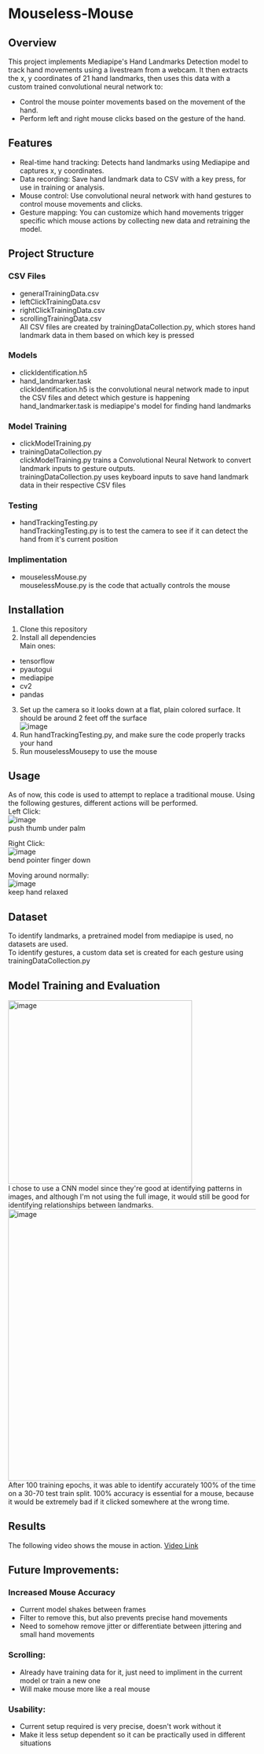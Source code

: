 # Mouseless-Mouse

## Overview
This project implements Mediapipe's Hand Landmarks Detection model to track hand movements using a livestream from a webcam. It then extracts the x, y coordinates of 21 hand landmarks, then uses this data with a custom trained convolutional neural network to:

- Control the mouse pointer movements based on the movement of the hand.
- Perform left and right mouse clicks based on the gesture of the hand.

## Features
- Real-time hand tracking: Detects hand landmarks using Mediapipe and captures x, y coordinates.
- Data recording: Save hand landmark data to CSV with a key press, for use in training or analysis.
- Mouse control: Use convolutional neural network with hand gestures to control mouse movements and clicks.
- Gesture mapping: You can customize which hand movements trigger specific which mouse actions by collecting new data and retraining the model.

## Project Structure
### CSV Files
- generalTrainingData.csv
- leftClickTrainingData.csv
- rightClickTrainingData.csv
- scrollingTrainingData.csv
<br/>All CSV files are created by trainingDataCollection.py, which stores hand landmark data in them based on which key is pressed

### Models
- clickIdentification.h5
- hand_landmarker.task
<br/>clickIdentification.h5 is the convolutional neural network made to input the CSV files and detect which gesture is happening
<br/>hand_landmarker.task is mediapipe's model for finding hand landmarks

### Model Training
- clickModelTraining.py
- trainingDataCollection.py
<br/>clickModelTraining.py trains a Convolutional Neural Network to convert landmark inputs to gesture outputs.
<br/> trainingDataCollection.py uses keyboard inputs to save hand landmark data in their respective CSV files

### Testing
- handTrackingTesting.py
<br/>handTrackingTesting.py is to test the camera to see if it can detect the hand from it's current position

### Implimentation
 - mouselessMouse.py
<br/>mouselessMouse.py is the code that actually controls the mouse

## Installation
1. Clone this repository
2. Install all dependencies
<br/>Main ones:
 - tensorflow
 - pyautogui
 - mediapipe
 - cv2
 - pandas
3. Set up the camera so it looks down at a flat, plain colored surface. It should be around 2 feet off the surface
<br/>  ![image](https://github.com/user-attachments/assets/7a3efed7-a2e7-4d0d-ad2a-49ec508a7eff)
4. Run handTrackingTesting.py, and make sure the code properly tracks your hand
5. Run mouselessMousepy to use the mouse

## Usage
As of now, this code is used to attempt to replace a traditional mouse. Using the following gestures, different actions will be performed.
<br/>Left Click:
<br/> ![image](https://github.com/user-attachments/assets/5511ffee-96b0-416f-9bce-295de2ad6e04)
<br/> push thumb under palm

Right Click:
<br/> ![image](https://github.com/user-attachments/assets/56782e64-c683-4f09-b4a5-086ce580a483)
<br/> bend pointer finger down

Moving around normally:
<br/> ![image](https://github.com/user-attachments/assets/cf3481e5-da3a-4a6c-9374-de8aedf182ff)
<br/> keep hand relaxed

## Dataset
To identify landmarks, a pretrained model from mediapipe is used, no datasets are used.
<br/>To identify gestures, a custom data set is created for each gesture using trainingDataCollection.py

## Model Training and Evaluation
<img width="374" alt="image" src="https://github.com/user-attachments/assets/5db523e6-c0aa-4c6e-9c2f-fbc938391ed8">
<br/> I chose to use a CNN model since they're good at identifying patterns in images, and although I'm not using the full image, it would still be good for identifying relationships between landmarks.
<br/><img width="553" alt="image" src="https://github.com/user-attachments/assets/cd0ebbc4-fb0f-4965-87f8-8bc8abbc2a7c">
<br/> After 100 training epochs, it was able to identify accurately 100% of the time on a 30-70 test train split. 100% accuracy is essential for a mouse, because it would be extremely bad if it clicked somewhere at the wrong time.

## Results
The following video shows the mouse in action.
[Video Link](https://www.youtube.com/watch?v=o9eTms-SIuE)

## Future Improvements:
### Increased Mouse Accuracy
 - Current model shakes between frames
 - Filter to remove this, but also prevents precise hand movements
 - Need to somehow remove jitter or differentiate between jittering and small hand movements
### Scrolling:
 - Already have training data for it, just need to impliment in the current model or train a new one
 - Will make mouse more like a real mouse
### Usability:
 - Current setup required is very precise, doesn't work without it
 - Make it less setup dependent so it can be practically used in different situations
